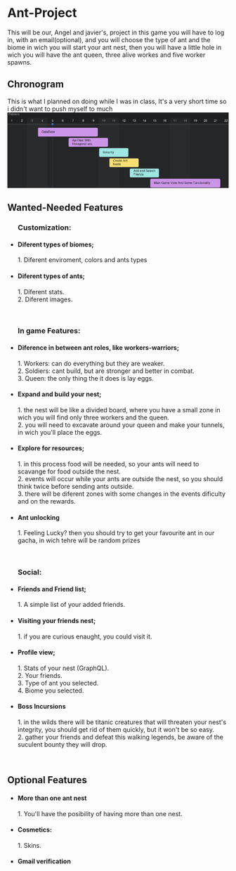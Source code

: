 # Ant-Project
This will be our, Angel and javier's, project in this game you will have to log in, with an email(optional), and you will choose the type of ant and the biome in wich you will start your ant nest, then you will have a little hole in wich you will have the ant queen, three alive workes and five worker spawns.

## Chronogram
This is what I planned on doing while I was in class, It's a very short time so i didn't want to push myself to much
![Something Went Wrong](./Other_Files/chronogram.png)



## Wanted-Needed Features
<ul>
  <div>
    <h3>Customization: </h3>
    <li>
      <h4>Diferent types of biomes;</h4>
      <p>
        1. Diferent enviroment, colors and ants types
      </p>
    </li>
    <li>
      <h4>Diferent types of ants;</h4>
      <p>
        1. Diferent stats. <br/>
        2. Diferent images.
      </p>
    </li>
  </div>
  
</br>

  <div>
    <h3>In game Features: </h3>
    <li>
      <h4>Diference in between ant roles, like workers-warriors;</h4>
      <p>
        1. Workers: can do everything but they are weaker.<br/>
        2. Soldiers: cant build, but are stronger and better in combat.<br/>
        3. Queen: the only thing the it does is lay eggs.
      </p>
    </li>
    <li>
      <h4>Expand and build your nest;</h4>
      <p>
        1. the nest will be like a divided board, where you have a small zone in wich you will find only three workers and the queen.<br/>
        2. you will need to excavate around your queen and make your tunnels, in wich you'll place the eggs.
      </p>
    </li>
    <li>
      <h4>Explore for resources;</h4>
      <p>
        1. in this process food will be needed, so your ants will need to scavange for food outside the nest.<br/>
        2. events will occur while your ants are outside the nest, so you should think twice before sending ants outside.<br/>
        3. there will be diferent zones with some changes in the events dificulty and on the rewards.
      </p>
    </li>
    <li>
      <h4>Ant unlocking</h4>
      <p>
        1. Feeling Lucky? then you should try to get your favourite ant in our gacha, in wich tehre will be random prizes
      </p>
    </li>
  </div>

</br>

  <div>
    <h3>Social: </h3>
    <li>
      <h4>Friends and Friend list;</h4>
      <p>
        1. A simple list of your added friends.
      </p>
    </li>
    <li>
      <h4>Visiting your friends nest;</h4>
      <p>
        1. if you are curious enaught, you could visit it.
      </p>
    </li>
    <li>
      <h4>Profile view;</h4>
      <p>
        1. Stats of your nest (GraphQL).<br/>
        2. Your friends.<br/>
        3. Type of ant you selected.<br/>
        4. Biome you selected.
      </p>
    </li>
    <li>
      <h4>Boss Incursions</h4>
      <p>
        1. in the wilds there will be titanic creatures that will threaten your nest's integrity, you should get rid of them quickly, but it won't be so easy.<br/>
        2. gather your friends and defeat this walking legends, be aware of the suculent bounty they will drop.
      </p>
    </li>
  </div>
</ul>

</br>

## Optional Features
<ul>
  <div>
    <li>
      <h4>More than one ant nest</h4>
      <p>
        1. You'll have the posibility of having more than one nest.
      </p>
    </li>
    <li>
      <h4>Cosmetics: </h4>
      <p>
        1. Skins.
      </p>
    </li>
    <li>
      <h4>Gmail verification</h4>
    </li>
  </div>
  
</ul>
